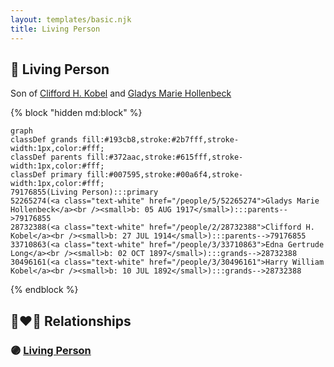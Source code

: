 ```yaml
---
layout: templates/basic.njk
title: Living Person
---
```

## 🔵 Living Person

Son of [Clifford H. Kobel](/people/2/28732388) and [Gladys Marie Hollenbeck](/people/5/52265274)

{% block "hidden md:block" %}
```mermaid
graph
classDef grands fill:#193cb8,stroke:#2b7fff,stroke-width:1px,color:#fff;
classDef parents fill:#372aac,stroke:#615fff,stroke-width:1px,color:#fff;
classDef primary fill:#007595,stroke:#00a6f4,stroke-width:1px,color:#fff;
79176855(Living Person):::primary
52265274(<a class="text-white" href="/people/5/52265274">Gladys Marie Hollenbeck</a><br /><small>b: 05 AUG 1917</small>):::parents-->79176855
28732388(<a class="text-white" href="/people/2/28732388">Clifford H. Kobel</a><br /><small>b: 27 JUL 1914</small>):::parents-->79176855
33710863(<a class="text-white" href="/people/3/33710863">Edna Gertrude Long</a><br /><small>b: 02 OCT 1897</small>):::grands-->28732388
30496161(<a class="text-white" href="/people/3/30496161">Harry William Kobel</a><br /><small>b: 10 JUL 1892</small>):::grands-->28732388
```
{% endblock %}

## 👩‍❤️‍👨 Relationships

### 🟣 [Living Person](/people/1/18150729)
